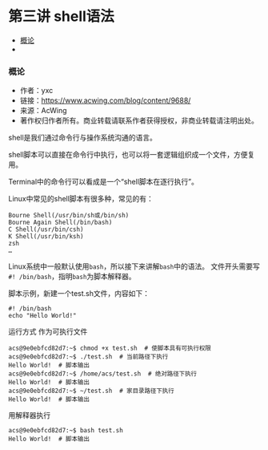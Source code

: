# 第三讲 shell语法

<!-- @import "[TOC]" {cmd="toc" depthFrom=3 depthTo=4 orderedList=false} -->

<!-- code_chunk_output -->

- [概论](#概论)
- [](#)

<!-- /code_chunk_output -->

### 概论

- 作者：yxc
- 链接：https://www.acwing.com/blog/content/9688/
- 来源：AcWing
- 著作权归作者所有。商业转载请联系作者获得授权，非商业转载请注明出处。

shell是我们通过命令行与操作系统沟通的语言。

shell脚本可以直接在命令行中执行，也可以将一套逻辑组织成一个文件，方便复用。

Terminal中的命令行可以看成是一个“shell脚本在逐行执行”。

Linux中常见的shell脚本有很多种，常见的有：
```
Bourne Shell(/usr/bin/sh或/bin/sh)
Bourne Again Shell(/bin/bash)
C Shell(/usr/bin/csh)
K Shell(/usr/bin/ksh)
zsh
…
```

Linux系统中一般默认使用`bash`，所以接下来讲解`bash`中的语法。
文件开头需要写`#! /bin/bash`，指明`bash`为脚本解释器。

脚本示例，新建一个test.sh文件，内容如下：
```
#! /bin/bash
echo "Hello World!"
```

运行方式
作为可执行文件
```
acs@9e0ebfcd82d7:~$ chmod +x test.sh  # 使脚本具有可执行权限
acs@9e0ebfcd82d7:~$ ./test.sh  # 当前路径下执行
Hello World!  # 脚本输出
acs@9e0ebfcd82d7:~$ /home/acs/test.sh  # 绝对路径下执行
Hello World!  # 脚本输出
acs@9e0ebfcd82d7:~$ ~/test.sh  # 家目录路径下执行
Hello World!  # 脚本输出
```

用解释器执行
```
acs@9e0ebfcd82d7:~$ bash test.sh
Hello World!  # 脚本输出
```

### 